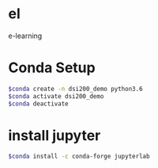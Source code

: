 # el
e-learning

# Conda Setup

```sh
$conda create -n dsi200_demo python3.6
$conda activate dsi200_demo
$conda deactivate
```

# install jupyter

```sh
$conda install -c conda-forge jupyterlab
```
